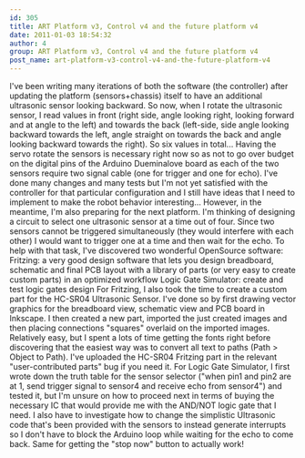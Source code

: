 ```yaml
---
id: 305
title: ART Platform v3, Control v4 and the future platform v4
date: 2011-01-03 18:54:32
author: 4
group: ART Platform v3, Control v4 and the future platform v4
post_name: art-platform-v3-control-v4-and-the-future-platform-v4
---
```


I've been writing many iterations of both the software (the controller) after updating the platform (sensors+chassis) itself to have an additional ultrasonic sensor looking backward. So now, when I rotate the ultrasonic sensor, I read values in front (right side, angle looking right, looking forward and at angle to the left) and towards the back (left-side, side angle looking backward towards the left, angle straight on towards the back and angle looking backward towards the right). So six values in total... Having the servo rotate the sensors is necessary right now so as not to go over budget on the digital pins of the Arduino Dueminalove board as each of the two sensors require two signal cable (one for trigger and one for echo). I've done many changes and many tests but I'm not yet satisfied with the controller for that particular configuration and I still have ideas that I need to implement to make the robot behavior interesting... However, in the meantime, I'm also preparing for the next platform. I'm thinking of designing a circuit to select one ultrasonic sensor at a time out of four. Since two sensors cannot be triggered simultaneously (they would interfere with each other) I would want to trigger one at a time and then wait for the echo. To help with that task, I've discovered two wonderful OpenSource software: 
Fritzing: a very good design software that lets you design breadboard, schematic and final PCB layout with a library of parts (or very easy to create custom parts) in an optimized workflow 
Logic Gate Simulator: create and test logic gates design
For Fritzing, I also took the time to create a custom part for the HC-SR04 Ultrasonic Sensor. I've done so by first drawing vector graphics for the breadboard view, schematic view and PCB board in Inkscape. I then created a new part, imported the just created images and then placing connections "squares" overlaid on the imported images. Relatively easy, but I spent a lots of time getting the fonts right before discovering that the easiest way was to convert all text to paths (Path > Object to Path). I've uploaded the HC-SR04 Fritzing part in the relevant "user-contributed parts" bug if you need it. For Logic Gate Simulator, I first wrote down the truth table for the sensor selector ("when pin1 and pin2 are at 1, send trigger signal to sensor4 and receive echo from sensor4") and tested it, but I'm unsure on how to proceed next in terms of buying the necessary IC that would provide me with the AND/NOT logic gate that I need. I also have to investigate how to change the simplistic Ultrasonic code that's been provided with the sensors to instead generate interrupts so I don't have to block the Arduino loop while waiting for the echo to come back. Same for getting the "stop now" button to actually work!